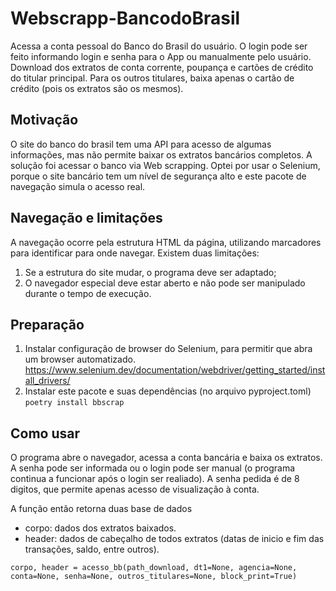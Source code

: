 # Webscrapp-BancodoBrasil
Acessa a conta pessoal do Banco do Brasil do usuário. 
O login pode ser feito informando login e senha para o App ou manualmente pelo usuário.
Download dos extratos de conta corrente, poupança e cartões de crédito do titular principal.
Para os outros titulares, baixa apenas o cartão de crédito (pois os extratos são os mesmos).

## Motivação
O site do banco do brasil tem uma API para acesso de algumas informações, mas não permite baixar os extratos bancários completos. A solução foi acessar o banco via Web scrapping. Optei por usar o Selenium, porque o site bancário tem um nível de segurança alto e este pacote de navegação simula o acesso real.

## Navegação e limitações
A navegação ocorre pela estrutura HTML da página, utilizando marcadores para identificar para onde navegar.
Existem duas limitações: 
1. Se a estrutura do site mudar, o programa deve ser adaptado;
2. O navegador especial deve estar aberto e não pode ser manipulado durante o tempo de execução.

## Preparação
1. Instalar configuração de browser do Selenium, para permitir que abra um browser automatizado. https://www.selenium.dev/documentation/webdriver/getting_started/install_drivers/
2. Instalar este pacote e suas dependências (no arquivo pyproject.toml)
`poetry install bbscrap` 

## Como usar
O programa abre o navegador, acessa a conta bancária e baixa os extratos. A senha pode ser informada ou o login pode ser manual (o programa continua a funcionar após o login ser realiado). A senha pedida é de 8 digitos, que permite apenas acesso de visualização à conta. 

A função então retorna duas base de dados
- corpo: dados dos extratos baixados. 
- header: dados de cabeçalho de todos extratos (datas de inicio e fim das transações, saldo, entre outros).

`
corpo, header = acesso_bb(path_download, dt1=None, agencia=None, conta=None, senha=None, outros_titulares=None, block_print=True)
`

